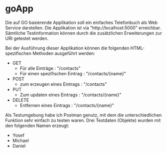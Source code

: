 # goApp

Die auf GO basierende Applikation soll ein einfaches Telefonbuch als Web Service darstellen. Die Applikation ist via "http://localhost:5000" erreichbar. Sämtliche Testinformation können durch die zusätzlichen Erweiterungen zur URI getestet werden.

Bei der Ausführung dieser Applikation können die folgenden HTML-spezifischen Methoden ausgeführt werden:
- GET 
  - Für alle Einträge : "/contacts"
  - Für einen spezifischen Eintrag : "/contacts/{name}"
- POST
  - zum erzeugen eines Eintrags : "/contacts"
- PUT
  - Zum updaten eines Eintrags : "/contacts/{name}"
- DELETE 
  - Entfernen eines Eintrags : "/contacts/{name}"

Als Testumgebung habe ich Postman genutz, mit dem die unterschiedlichen Funktion sehr einfach zu testen waren. Drei Testdaten (Objekte) wurden mit den folgenden Namen erzeugt:
- Yosef
- Michael
- Daniel

